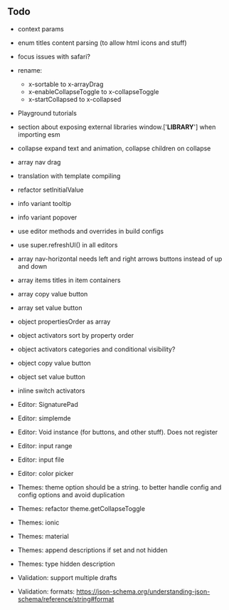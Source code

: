 ## Todo
- context params
- enum titles content parsing (to allow html icons and stuff)
- focus issues with safari?
- rename:
  - x-sortable to x-arrayDrag
  - x-enableCollapseToggle to x-collapseToggle
  - x-startCollapsed to x-collapsed
- Playground tutorials
- section about exposing external libraries window.['__LIBRARY__'] when importing esm
- collapse expand text and animation, collapse children on collapse
- array nav drag
- translation with template compiling
- refactor setInitialValue
- info variant tooltip
- info variant popover
- use editor methods and overrides in build configs
- use super.refreshUI() in all editors

- array nav-horizontal needs left and right arrows buttons instead of up and down
- array items titles in item containers
- array copy value button
- array set value button

- object propertiesOrder as array
- object activators sort by property order
- object activators categories and conditional visibility?
- object copy value button
- object set value button
- inline switch activators

- Editor: SignaturePad
- Editor: simplemde
- Editor: Void instance (for buttons, and other stuff). Does not register
- Editor: input range
- Editor: input file
- Editor: color picker

- Themes: theme option should be a  string. to better handle config and config options and avoid duplication
- Themes: refactor theme.getCollapseToggle
- Themes: ionic
- Themes: material
- Themes: append descriptions if set and not hidden
- Themes: type hidden description

- Validation: support multiple drafts
- Validation: formats: https://json-schema.org/understanding-json-schema/reference/string#format

